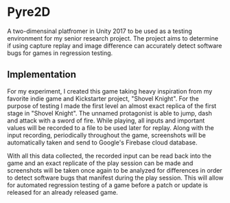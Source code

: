 # Pyre2D
A two-dimensinal platfromer in Unity 2017 to be used as a testing environment for my senior research project. The project aims to determine if using capture replay and image difference can accurately detect software bugs for games in regression testing. 


## Implementation 
For my experiment, I created this game taking heavy inspiration from my favorite indie game and Kickstarter project, "Shovel Knight". For the purpose of testing I made the first level an almost exact replica of the first stage in "Shovel Knight". The unnamed protagonist is able to jump, dash and attack with a sword of fire. While playing, all inputs and important values will be recorded to a file to be used later for replay. Along with the input recording, periodically throughout the game, screenshots will be automatically taken and send to Google's Firebase cloud database. 

With all this data collected, the recorded input can be read back into the game and an exact replicate of the play session can be made and screenshots will be taken once again to be analyzed for differences in order to detect software bugs that manifest during the play session. This will allow for automated regression testing of a game before a patch or update is released for an already released game.  



